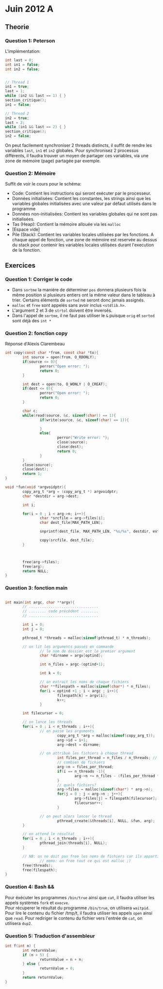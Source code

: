 # Juin 2012 A
## Theorie

### Question 1: Peterson
L'implémentation:
```c
int last = 0;
int in1 = false;
int in2 = false;


// Thread 1
in1 = true;
last = 1;
while (in2 && last == 1) { }
section_critique();
in1 = false;

// Thread 2
in2 = true;
last = 2;
while (in1 && last == 2) { }
section_critique();
in2 = false;
```
On peut facilement synchroniser 2 threads distincts, il suffit de rendre les variables `last`, `in1` et `in2` globales.
Pour synchronisez 2 processus différents, il faudra trouver un moyen de partager ces variables, via une zone de mémoire (page) partagée par exemple.

### Question 2: Mémoire
Suffit de voir le cours pour le schéma:

* Code: Contient les instructions qui seront exécuter par le processeur.
* Données initialisées: Contient les constantes, les strings ainsi que les variables globales initialisées avec une valeur par défaut utilisés dans le programme
* Données non-initialisées: Contient les variables globales qui ne sont pas initialisées.
* Tas (Heap): Contient la mémoire allouée via les `malloc`
* [Espace vide]
* Pile (Stack): Contient les variables locales utilisées par les fonctions. A chaque appel de fonction, une zone de mémoire est reservée au dessus du stack pour contenir les variables locales utilisées durant l'execution de la fonction.

## Exercices

### Question 1: Corriger le code

* Dans `sortme` la manière de déterminer `pos` donnera plusieurs fois la même position si plusieurs entiers ont la même valeur dans le tableau à trier. Certains éléments de `sorted` ne seront donc jamais assignés.
* `malloc` et `free` sont appelés sans avoir inclus `<stdlib.h>`.
* L'argument 2 et 3 de `strtol` doivent être inversés.
* Dans l'appel de `sortme`, il ne faut pas utiliser le `&` puisque `orig` et `sorted` sont déjà des `int *`

### Question 2: fonction copy
Réponse d'Alexis Clarembeau
```c
int copy(const char *from, const char *to){
        int source = open(from, O_RDONLY);
        if(source <= 0){
                perror("Open error: ");
                return 0;
        }

        int dest = open(to, O_WONLY | O_CREAT);
        if(dest <= 0){
                perror("Open error: ");
                return 0;
        }

        char c;
        while(read(source, &c, sizeof(char)) == 1){
                if(write(source, &c, sizeof(char) == 1)){

                }
                else{
                        perror("Write error: ");
                        close(source);
                        close(dest);
                        return 0;
                }
        }
        close(source);
        close(dest);
        return 1;
}

void *fun(void *argvoidptr){
        copy_arg_t *arg = (copy_arg_t *) argvoidptr;
        char *destdir = arg->dest;

        int i;

        for(i = 0 ; i < arg->n; i++){
                char *srcfile = arg->files[i];
                char dest_file[MAX_PATH_LEN];

                snprintf(dest_file, MAX_PATH_LEN, "%s/%s", destdir, extract_filename(srcfile));

                copy(srcfile, dest_file);
        }



        free(arg->files);
        free(arg);
        return NULL;
}

```

### Question 3: fonction main

```c

int main(int argc, char **argv){
        // ................................
        // ........ code précédent ........
        // ................................

        int i = 0;
        int j = 0;

        pthread_t *threads = malloc(sizeof(pthread_t) * n_threads);

        // on lit les arguments passés en commande
                // le nom de dossier est le premier argument
                char *dirname = argv[optind];

                int n_files = argc-(optind+1);

                int k = 0;

                // on extrait les noms de chaque fichiers
                char **filespath = malloc(sizeof(char*) * n_files);
                for(i = optind +1 ; i < argc ; i++){
                        filespath[k] = argv[i];
                        k++;
                }

        int filecursor = 0;

        // on lance les threads
        for(i = 0 ; i < n_threads ; i++){
                // on passe les arguments
                        copy_arg_t *arg = malloc(sizeof(copy_arg_t));
                        arg->id = i+1;
                        arg->dest = dirname;

                // on attribue les fichiers à chaque thread
                        int files_per_thread = n_files / n_threads; // !! division entière
                        // combien de fichiers
                        arg->n = files_per_thread;
                        if(i == n_threads -1){
                                arg->n += n_files - (files_per_thread * n_threads);
                        }
                        // quels fichiers?
                        arg->files = malloc(sizeof(char*) * arg->n);
                        for(j = 0 ; j < arg->n ; j++){
                                arg->files[j] = filespath[filecursor];
                                filecursor++;
                        }

                // on peut alors lancer le thread
                        pthread_create(&threads[i], NULL, &fun, arg);
        }

        // on attend le résultat
        for(i = 0 ; i < n_threads ; i++){
                pthread_join(threads[i], NULL);
        }

        // NB: on ne doit pas free les noms de fichiers car ils appartiennent à argv
                // memo: on free tout ce qui est malloc ;)
        free(threads);
        free(filespath);
}
```

### Question 4: Bash &&

Pour éxécuter les programmes `/bin/true` ainsi que `cat`, il faudra utiliser les appels systèmes `fork` et `execve`.  
Pour récuperer le résultat du programme `/bin/true`, on utilisera `waitpid`.
Pour lire le contenu du fichier /tmp/t,  il faudra utiliser les appels `open` ainsi que `read`. Pour rediriger le contenu du fichier vers l'entrée de `cat`, on utilisera `dup2`.

### Question 5: Traduction d'assembleur

```c
int f(int n) {
        int returnValue;
        if (n > 5) {
                returnValue = n + n;
        } else {
                returnValue = 0;
        }
        return returnValue;
}
```
